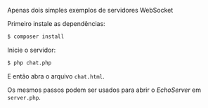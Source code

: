 Apenas dois simples exemplos de servidores WebSocket 

Primeiro instale as dependências:

```bash
$ composer install
```

Inicie o servidor:

```bash
$ php chat.php
```

E então abra o arquivo `chat.html`.

Os mesmos passos podem ser usados para abrir o _EchoServer_ em `server.php`.
